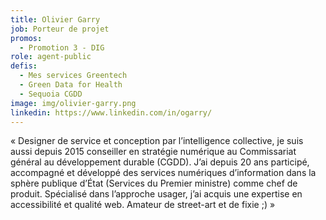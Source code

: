```yaml
---
title: Olivier Garry
job: Porteur de projet
promos:
  - Promotion 3 - DIG
role: agent-public
defis:
  - Mes services Greentech
  - Green Data for Health
  - Sequoia CGDD
image: img/olivier-garry.png
linkedin: https://www.linkedin.com/in/ogarry/
---
```


« Designer de service et conception par l’intelligence collective, je suis aussi depuis 2015 conseiller en stratégie numérique au Commissariat général au développement durable (CGDD). J’ai depuis 20 ans participé, accompagné et développé des services numériques d’information dans la sphère publique d’État (Services du Premier ministre) comme chef de produit. Spécialisé dans l’approche usager, j’ai acquis une expertise en accessibilité et qualité web. Amateur de street-art et de fixie ;) »
